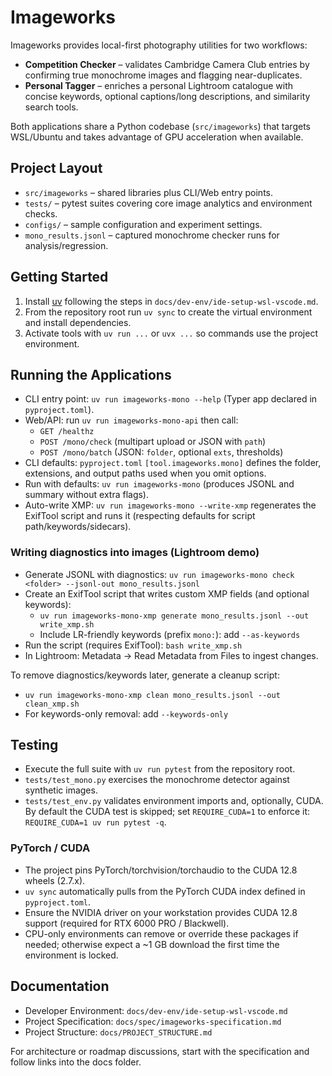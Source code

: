 # Imageworks

Imageworks provides local-first photography utilities for two workflows:

- **Competition Checker** – validates Cambridge Camera Club entries by confirming true monochrome images and flagging near-duplicates.
- **Personal Tagger** – enriches a personal Lightroom catalogue with concise keywords, optional captions/long descriptions, and similarity search tools.

Both applications share a Python codebase (`src/imageworks`) that targets WSL/Ubuntu and takes advantage of GPU acceleration when available.

## Project Layout
- `src/imageworks` – shared libraries plus CLI/Web entry points.
- `tests/` – pytest suites covering core image analytics and environment checks.
- `configs/` – sample configuration and experiment settings.
- `mono_results.jsonl` – captured monochrome checker runs for analysis/regression.

## Getting Started
1. Install [uv](https://docs.astral.sh/uv/) following the steps in `docs/dev-env/ide-setup-wsl-vscode.md`.
2. From the repository root run `uv sync` to create the virtual environment and install dependencies.
3. Activate tools with `uv run ...` or `uvx ...` so commands use the project environment.

## Running the Applications
- CLI entry point: `uv run imageworks-mono --help` (Typer app declared in `pyproject.toml`).
- Web/API: run `uv run imageworks-mono-api` then call:
  - `GET /healthz`
  - `POST /mono/check` (multipart upload or JSON with `path`)
  - `POST /mono/batch` (JSON: `folder`, optional `exts`, thresholds)
- CLI defaults: `pyproject.toml` `[tool.imageworks.mono]` defines the folder, extensions, and output paths used when you omit options.
- Run with defaults: `uv run imageworks-mono` (produces JSONL and summary without extra flags).
- Auto-write XMP: `uv run imageworks-mono --write-xmp` regenerates the ExifTool script and runs it (respecting defaults for script path/keywords/sidecars).

### Writing diagnostics into images (Lightroom demo)
- Generate JSONL with diagnostics: `uv run imageworks-mono check <folder> --jsonl-out mono_results.jsonl`
- Create an ExifTool script that writes custom XMP fields (and optional keywords):
  - `uv run imageworks-mono-xmp generate mono_results.jsonl --out write_xmp.sh`
  - Include LR-friendly keywords (prefix `mono:`): add `--as-keywords`
- Run the script (requires ExifTool): `bash write_xmp.sh`
- In Lightroom: Metadata → Read Metadata from Files to ingest changes.

To remove diagnostics/keywords later, generate a cleanup script:
- `uv run imageworks-mono-xmp clean mono_results.jsonl --out clean_xmp.sh`
- For keywords-only removal: add `--keywords-only`

## Testing
- Execute the full suite with `uv run pytest` from the repository root.
- `tests/test_mono.py` exercises the monochrome detector against synthetic images.
- `tests/test_env.py` validates environment imports and, optionally, CUDA. By default the CUDA test is skipped; set `REQUIRE_CUDA=1` to enforce it: `REQUIRE_CUDA=1 uv run pytest -q`.

### PyTorch / CUDA
- The project pins PyTorch/torchvision/torchaudio to the CUDA 12.8 wheels (2.7.x).
- `uv sync` automatically pulls from the PyTorch CUDA index defined in `pyproject.toml`.
- Ensure the NVIDIA driver on your workstation provides CUDA 12.8 support (required for RTX 6000 PRO / Blackwell).
- CPU-only environments can remove or override these packages if needed; otherwise expect a ~1 GB download the first time the environment is locked.

## Documentation
- Developer Environment: `docs/dev-env/ide-setup-wsl-vscode.md`
- Project Specification: `docs/spec/imageworks-specification.md`
- Project Structure: `docs/PROJECT_STRUCTURE.md`

For architecture or roadmap discussions, start with the specification and follow links into the docs folder.
